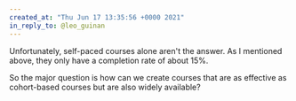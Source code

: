```yaml
---
created_at: "Thu Jun 17 13:35:56 +0000 2021"
in_reply_to: @leo_guinan
---
```


Unfortunately, self-paced courses alone aren't the answer. As I mentioned above, they only have a completion rate of about 15%. 

So the major question is how can we create courses that are as effective as cohort-based courses but are also widely available?